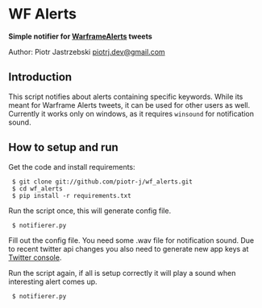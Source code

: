 # WF Alerts

**Simple notifier for [WarframeAlerts](https://twitter.com/WarframeAlerts) tweets**

Author: Piotr Jastrzebski <piotrj.dev@gmail.com>

## Introduction

This script notifies about alerts containing specific keywords. While its meant for Warframe Alerts tweets, it can be used for other users as well. Currently it works only on windows, as it requires `winsound` for notification sound.

## How to setup and run

Get the code and install requirements:
```
 $ git clone git://github.com/piotr-j/wf_alerts.git
 $ cd wf_alerts
 $ pip install -r requirements.txt
```

Run the script once, this will generate config file.
```
 $ notifierer.py
```

Fill out the config file. You need some .wav file for notification sound. Due to recent twitter api changes you also need to generate new app keys at [Twitter console](https://dev.twitter.com/apps/new). 

Run the script again, if all is setup correctly it will play a sound when interesting alert comes up.
```
 $ notifierer.py
```